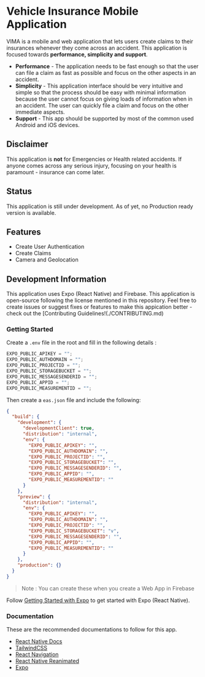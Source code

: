 # Vehicle Insurance Mobile Application

VIMA is a mobile and web application that lets users create claims to their insurances whenever they come across an accident. This application is focused towards **performance, simplicity and support**.

- **Performance** - The application needs to be fast enough so that the user can file a claim as fast as possible and focus on the other aspects in an accident.
- **Simplicity** - This application interface should be very intuitive and simple so that the process should be easy with minimal information because the user cannot focus on giving loads of information when in an accident. The user can quickly file a claim and focus on the other immediate aspects.
- **Support** - This app should be supported by most of the common used Android and iOS devices.

## Disclaimer

This application is **not** for Emergencies or Health related accidents. If anyone comes across any serious injury, focusing on your health is paramount - insurance can come later.

## Status

This application is still under development. As of yet, no Production ready version is available.

## Features

- Create User Authentication
- Create Claims
- Camera and Geolocation

## Development Information

This application uses Expo (React Native) and Firebase. This application is open-source following the license mentioned in this repository. Feel free to create issues or suggest fixes or features to make this appication better - check out the [Contributing Guidelines!(./CONTRIBUTING.md)

### Getting Started

Create a `.env` file in the root and fill in the following details :

```js
EXPO_PUBLIC_APIKEY = "";
EXPO_PUBLIC_AUTHDOMAIN = "";
EXPO_PUBLIC_PROJECTID = "";
EXPO_PUBLIC_STORAGEBUCKET = "";
EXPO_PUBLIC_MESSAGESENDERID = "";
EXPO_PUBLIC_APPID = "";
EXPO_PUBLIC_MEASUREMENTID = "";
```

Then create a `eas.json` file and include the following:

```json
{
  "build": {
    "development": {
      "developmentClient": true,
      "distribution": "internal",
      "env": {
        "EXPO_PUBLIC_APIKEY": "",
        "EXPO_PUBLIC_AUTHDOMAIN": "",
        "EXPO_PUBLIC_PROJECTID": "",
        "EXPO_PUBLIC_STORAGEBUCKET": "",
        "EXPO_PUBLIC_MESSAGESENDERID": "",
        "EXPO_PUBLIC_APPID": "",
        "EXPO_PUBLIC_MEASUREMENTID": ""
      }
    },
    "preview": {
      "distribution": "internal",
      "env": {
        "EXPO_PUBLIC_APIKEY": "",
        "EXPO_PUBLIC_AUTHDOMAIN": "",
        "EXPO_PUBLIC_PROJECTID": "",
        "EXPO_PUBLIC_STORAGEBUCKET": "v",
        "EXPO_PUBLIC_MESSAGESENDERID": "",
        "EXPO_PUBLIC_APPID": "",
        "EXPO_PUBLIC_MEASUREMENTID": ""
      }
    },
    "production": {}
  }
}
```

> Note : You can create these when you create a Web App in Firebase

Follow [Getting Started with Expo](https://docs.expo.dev/) to get started with Expo (React Native).

### Documentation

These are the recommended documentations to follow for this app.

- [React Native Docs](https://reactnative.dev/docs/pressable)
- [TailwindCSS](https://tailwindcss.com/docs/installation)
- [React Navigation](https://reactnavigation.org/docs/tab-based-navigation/)
- [React Native Reanimated](https://docs.swmansion.com/react-native-reanimated/)
- [Expo](https://docs.expo.dev/)
